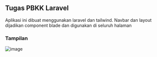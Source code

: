 ## Tugas PBKK Laravel

Aplikasi ini dibuat menggunakan laravel dan tailwind. Navbar dan layout dijadikan component blade dan digunakan di seluruh halaman

### Tampilan
![image](https://github.com/user-attachments/assets/3f6d0006-7806-4d64-a012-ccef6f67a1be)
